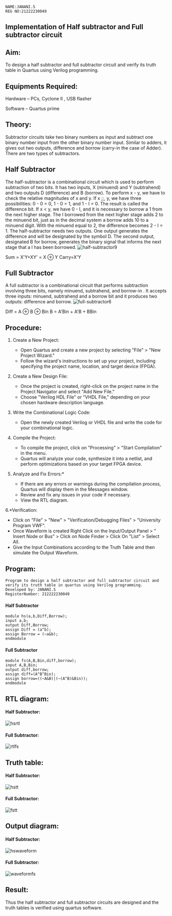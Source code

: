 ```
NAME:JANANI.S
REG NO:21222230049
```
## Implementation of Half subtractor and Full subtractor circuit
## Aim:
To design a half subtractor and full subtractor circuit and verify its truth table in Quartus using Verilog programming.

## Equipments Required:
Hardware – PCs, Cyclone II , USB flasher

Software – Quartus prime
## Theory:
Subtractor circuits take two binary numbers as input and subtract one binary number input from the other binary number input. Similar to adders, it gives out two outputs, difference and borrow (carry-in the case of Adder). There are two types of subtractors.
## Half Subtractor
The half-subtractor is a combinational circuit which is used to perform subtraction of two bits. It has two inputs, X (minuend) and Y (subtrahend) and two outputs D (difference) and B (borrow). To perform x - y, we have to check the relative magnitudes of x and y. If x ;;, y, we have three possibilities: 0 - 0 = 0, 1 - 0 = 1, and 1 - I = 0. The result is called the difference bit. If x < y, we have 0 - I, and it is necessary to borrow a 1 from the next higher stage. The I borrowed from the next higher stage adds 2 to the minuend bit, just as in the decimal system a borrow adds 10 to a minuend digit. With the minuend equal to 2, the difference becomes 2 - I = 1. The half-subtractor needs two outputs. One output generates the difference and will be designated by the symbol D. The second output, designated B for borrow, generates the binary signal that informs the next stage that a I has been borrowed.
![half-subtractor9](https://user-images.githubusercontent.com/36288975/166112538-58c3bc7c-ee5d-4e6a-ac8d-8e8328efe27a.png)


Sum = X'Y+XY' = X ⊕ Y
Carry=X'Y

## Full Subtractor
A full subtractor is a combinational circuit that performs subtraction involving three bits, namely minuend, subtrahend, and borrow-in . It accepts three inputs: minuend, subtrahend and a borrow bit and it produces two outputs: difference and borrow. 
![full-subtractor6](https://user-images.githubusercontent.com/36288975/166112541-24c68359-3de8-4674-ae22-8272ffc385ed.png)


Diff = A ⊕ B ⊕ Bin B = A'Bin + A'B + BBin

## Procedure:
1. Create a New Project:
   - Open Quartus and create a new project by selecting "File" > "New Project Wizard."
   - Follow the wizard's instructions to set up your project, including specifying the project name, location, and target device (FPGA).

2. Create a New Design File:
   - Once the project is created, right-click on the project name in the Project Navigator and select "Add New File."
   - Choose "Verilog HDL File" or "VHDL File," depending on your chosen hardware description language.

3. Write the Combinational Logic Code:
   - Open the newly created Verilog or VHDL file and write the code for your combinational logic.
     
4. Compile the Project:
   - To compile the project, click on "Processing" > "Start Compilation" in the menu.
   - Quartus will analyze your code, synthesize it into a netlist, and perform optimizations based on your target FPGA device.

5. Analyze and Fix Errors:*
   - If there are any errors or warnings during the compilation process, Quartus will display them in the Messages window.
   - Review and fix any issues in your code if necessary.
   - View the RTL diagram.

6.*Verification:
   - Click on "File" > "New" > "Verification/Debugging Files" > "University Program VWF".
   - Once Waveform is created Right Click on the Input/Output Panel > " Insert Node or Bus" > Click on Node Finder > Click On "List" > Select All.
   - Give the Input Combinations according to the Truth Table amd then simulate the Output Waveform.

## Program:
```
Program to design a half subtractor and full subtractor circuit and verify its truth table in quartus using Verilog programming.
Developed by: JANANI.S
RegisterNumber: 212222230049 
```
#### Half Subtractor
```
module hs(a,b,Diff,Borrow);
input a,b;
output Diff,Borrow;
assign Diff = (a^b);
assign Borrow = (~a&b);
endmodule
```
#### Full Subtractor
```
module fs(A,B,Bin,diff,borrow);
input A,B,Bin;
output diff,borrow;
assign diff=(A^B^Bin);
assign borrow=((~A&B)|(~(A^B)&Bin));
endmodule
```
 ## RTL diagram:
 #### Half Subtractor:
 ![hsrtl](https://github.com/JananiSoundararajan/Experiment--03-Half-Subtractor-and-Full-subtractor/assets/119477549/dc9ae702-05b7-4af5-aeb0-1cf37a743093)
 #### Full Subtractor:
![rtlfs](https://github.com/JananiSoundararajan/Experiment--03-Half-Subtractor-and-Full-subtractor/assets/119477549/b1518e08-3c87-4d7d-874e-b5a82e485238)
## Truth table:
#### Half Subtractor:
 ![hstt](https://github.com/JananiSoundararajan/Experiment--03-Half-Subtractor-and-Full-subtractor/assets/119477549/c8cb17f9-81c3-43cd-a663-d3dcdc3cd6a7)
####  Full Subtractor:
![fstt](https://github.com/JananiSoundararajan/Experiment--03-Half-Subtractor-and-Full-subtractor/assets/119477549/591e98de-5367-4531-bd1f-a1dd201a0d80)
## Output diagram:
#### Half Subtractor:
 ![hswaveform](https://github.com/JananiSoundararajan/Experiment--03-Half-Subtractor-and-Full-subtractor/assets/119477549/5424cddd-e0fb-452b-8810-94d7047934a3)
####  Full Subtractor:
![waveformfs](https://github.com/JananiSoundararajan/Experiment--03-Half-Subtractor-and-Full-subtractor/assets/119477549/b5b8175f-4f63-4186-9c40-fc9d1be91dfd)
## Result:
Thus the half subtractor and full subtractor circuits are designed and the truth tables is verified using quartus software.
